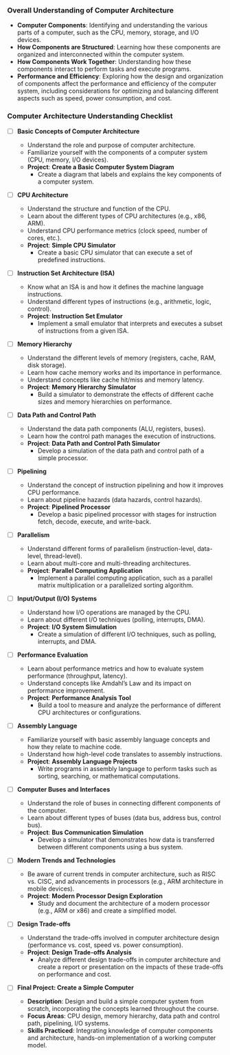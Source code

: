 ### Overall Understanding of Computer Architecture

- **Computer Components**: Identifying and understanding the various parts of a computer, such as the CPU, memory, storage, and I/O devices.
- **How Components are Structured**: Learning how these components are organized and interconnected within the computer system.
- **How Components Work Together**: Understanding how these components interact to perform tasks and execute programs.
- **Performance and Efficiency**: Exploring how the design and organization of components affect the performance and efficiency of the computer system, including considerations for optimizing and balancing different aspects such as speed, power consumption, and cost.

### Computer Architecture Understanding Checklist

- [ ] **Basic Concepts of Computer Architecture**
  - Understand the role and purpose of computer architecture.
  - Familiarize yourself with the components of a computer system (CPU, memory, I/O devices).
  - **Project**: **Create a Basic Computer System Diagram**
    - Create a diagram that labels and explains the key components of a computer system.

- [ ] **CPU Architecture**
  - Understand the structure and function of the CPU.
  - Learn about the different types of CPU architectures (e.g., x86, ARM).
  - Understand CPU performance metrics (clock speed, number of cores, etc.).
  - **Project**: **Simple CPU Simulator**
    - Create a basic CPU simulator that can execute a set of predefined instructions.

- [ ] **Instruction Set Architecture (ISA)**
  - Know what an ISA is and how it defines the machine language instructions.
  - Understand different types of instructions (e.g., arithmetic, logic, control).
  - **Project**: **Instruction Set Emulator**
    - Implement a small emulator that interprets and executes a subset of instructions from a given ISA.

- [ ] **Memory Hierarchy**
  - Understand the different levels of memory (registers, cache, RAM, disk storage).
  - Learn how cache memory works and its importance in performance.
  - Understand concepts like cache hit/miss and memory latency.
  - **Project**: **Memory Hierarchy Simulator**
    - Build a simulator to demonstrate the effects of different cache sizes and memory hierarchies on performance.

- [ ] **Data Path and Control Path**
  - Understand the data path components (ALU, registers, buses).
  - Learn how the control path manages the execution of instructions.
  - **Project**: **Data Path and Control Path Simulator**
    - Develop a simulation of the data path and control path of a simple processor.

- [ ] **Pipelining**
  - Understand the concept of instruction pipelining and how it improves CPU performance.
  - Learn about pipeline hazards (data hazards, control hazards).
  - **Project**: **Pipelined Processor**
    - Develop a basic pipelined processor with stages for instruction fetch, decode, execute, and write-back.

- [ ] **Parallelism**
  - Understand different forms of parallelism (instruction-level, data-level, thread-level).
  - Learn about multi-core and multi-threading architectures.
  - **Project**: **Parallel Computing Application**
    - Implement a parallel computing application, such as a parallel matrix multiplication or a parallelized sorting algorithm.

- [ ] **Input/Output (I/O) Systems**
  - Understand how I/O operations are managed by the CPU.
  - Learn about different I/O techniques (polling, interrupts, DMA).
  - **Project**: **I/O System Simulation**
    - Create a simulation of different I/O techniques, such as polling, interrupts, and DMA.

- [ ] **Performance Evaluation**
  - Learn about performance metrics and how to evaluate system performance (throughput, latency).
  - Understand concepts like Amdahl’s Law and its impact on performance improvement.
  - **Project**: **Performance Analysis Tool**
    - Build a tool to measure and analyze the performance of different CPU architectures or configurations.

- [ ] **Assembly Language**
  - Familiarize yourself with basic assembly language concepts and how they relate to machine code.
  - Understand how high-level code translates to assembly instructions.
  - **Project**: **Assembly Language Projects**
    - Write programs in assembly language to perform tasks such as sorting, searching, or mathematical computations.

- [ ] **Computer Buses and Interfaces**
  - Understand the role of buses in connecting different components of the computer.
  - Learn about different types of buses (data bus, address bus, control bus).
  - **Project**: **Bus Communication Simulation**
    - Develop a simulator that demonstrates how data is transferred between different components using a bus system.

- [ ] **Modern Trends and Technologies**
  - Be aware of current trends in computer architecture, such as RISC vs. CISC, and advancements in processors (e.g., ARM architecture in mobile devices).
  - **Project**: **Modern Processor Design Exploration**
    - Study and document the architecture of a modern processor (e.g., ARM or x86) and create a simplified model.

- [ ] **Design Trade-offs**
  - Understand the trade-offs involved in computer architecture design (performance vs. cost, speed vs. power consumption).
  - **Project**: **Design Trade-offs Analysis**
    - Analyze different design trade-offs in computer architecture and create a report or presentation on the impacts of these trade-offs on performance and cost.

- [ ] **Final Project: Create a Simple Computer**
  - **Description**: Design and build a simple computer system from scratch, incorporating the concepts learned throughout the course.
  - **Focus Areas**: CPU design, memory hierarchy, data path and control path, pipelining, I/O systems.
  - **Skills Practiced**: Integrating knowledge of computer components and architecture, hands-on implementation of a working computer model.
